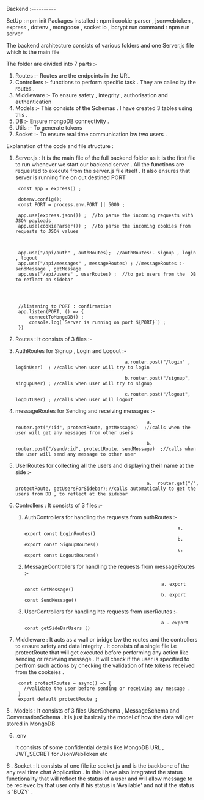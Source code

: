 Backend :----------

SetUp : npm init 
Packages installed : npm i cookie-parser , jsonwebtoken , express , dotenv , mongoose , socket io , bcrypt 
run command : npm run server 


The backend architecture consists of various folders and one Server.js file which is the main file

The folder are divided into 7 parts :-
1. Routes :- Routes are the endpoints in the URL
2. Controllers :- functions to perform specific task . They are called by the routes .
3. Middleware :- To ensure safety , integrity , authorisation and authentication
4. Models :- This consists of the Schemas . I have created 3 tables using this .
5. DB :- Ensure mongoDB connectivity .
6. Utils :- To generate tokens
7. Socket :- To ensure real time communication bw two users .

Explanation of the code and file structure :

1. Server.js :
   It is the main file of the full backend folder as it is the first file to run whenever we start our backend server .
   All the functions are requested to execute from the server.js file itself . 
   It also ensures that server is running fine on out destined PORT 

        const app = express() ; 
      
        dotenv.config();  
        const PORT = process.env.PORT || 5000 ; 
        
        app.use(express.json()) ;  //to parse the incoming requests with JSON payloads 
        app.use(cookieParser()) ;  //to parse the incoming cookies from requests to JSON values 
        
        
        
        app.use("/api/auth" , authRoutes);  //authRoutes:- signup , login , logout
        app.use("/api/messages" , messageRoutes) ; //messageRoutes :- sendMessage , getMessage
        app.use("/api/users" , userRoutes) ;  //to get users from the  DB to reflect on sidebar 
        
        
        
        
        //listening to PORT : confirmation
        app.listen(PORT, () => {
            connectToMongoDB() ; 
            console.log(`Server is running on port ${PORT}`) ; 
        })

  





2. Routes :
  It consists of 3 files :- 

  1. AuthRoutes for Signup , Login and Logout :-
     
                                                 a.router.post("/login" , loginUser)  ; //calls when user will try to login 

                                                 b.router.post("/signup", singupUser) ; //calls when user will try to signup 

                                                 c.router.post("/logout", logoutUser) ; //calls when user will logout
     
  2. messageRoutes for Sending and receiving messages :-
     
                                                         a. router.get("/:id", protectRoute, getMessages)  ;//calls when the user will get any messages from other users
     
                                                         b. router.post("/send/:id", protectRoute, sendMessage)  ;//calls when the user will send any message to other user
 
  3. UserRoutes for collecting all the users and displaying their name at the side :-
     
                                                         a.  router.get("/", protectRoute, getUsersForSidebar);//calls automatically to get the users from DB , to reflect at the sidebar




3. Controllers :
   It consists of 3 files :- 
   1. AuthControllers for handling the requests from authRoutes :-
      
                                                                  a. export const LoginRoutes()
                                                                  b. export const SignupRoutes()
                                                                  c. export const LogoutRoutes()
                                                                  
    
   2. MessageControllers for handling the requests from messageRoutes :-
      
                                                            a. export const GetMessage() 
                                                            b. export const SendMessage()
            
   3. UserControllers for handling hte requests from userRoutes :-
   
                                                            a . export const getSideBarUsers () 

4. Middleware :
    It acts as a wall or bridge bw the routes and the controllers to ensure safety and data Integrity . 
    It consists of a single file i.e protectRoute that will get executed before performing any action like sending or recieving message .
    It will check if the user is specified to perfrom such actions by checking the validation of hte tokens received from the cookeies .

        const protectRoutes = async() => {
          //validate the user before sending or receiving any message .
        }
        export default protectRoute ; 
    




5 . Models :
    It consists of 3 files UserSchema , MessageSchema and ConversationSchema .It is just basically the model of how the data will get stored in MongoDB


6. .env

    It consists of some confidential details like MongoDB URL  , JWT_SECRET for JsonWebToken etc 


6 . Socket :
     It consists of one file i.e socket.js and is the backbone of the any real time chat Application . 
     In this I have also integrated the status functionality that will reflect the status of a user and will allow message to be recievec
     by that user only if his status is 'Available' and not if the status is 'BUZY' .


     
